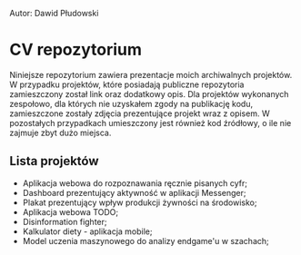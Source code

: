 Autor: Dawid Płudowski
# CV repozytorium
Niniejsze repozytorium zawiera prezentacje moich archiwalnych projektów. W przypadku projektów, które posiadają publiczne repozytoria zamieszczony został link oraz dodatkowy opis. Dla projektów wykonanych zespołowo, dla których nie uzyskałem zgody na publikację kodu, zamieszczone zostały zdjęcia prezentujące projekt wraz z opisem. W pozostałych przypadkach umieszczony jest również kod źródłowy, o ile nie zajmuje zbyt dużo miejsca.

## Lista projektów
* Aplikacja webowa do rozpoznawania ręcznie pisanych cyfr;
* Dashboard prezentujący aktywność w aplikacji Messenger;
* Plakat prezentujący wpływ produkcji żywności na środowisko;
* Aplikacja webowa TODO;
* Disinformation fighter;
* Kalkulator diety - aplikacja mobile;
* Model uczenia maszynowego do analizy endgame'u w szachach;

